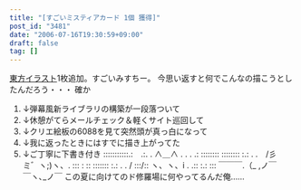 ```yaml
---
title: "[すごいミスティアカード 1個 獲得]"
post_id: "3481"
date: "2006-07-16T19:30:59+09:00"
draft: false
tag: []
---
```



[東方イラスト](/3480)1枚追加。すごいみすちー。 今思い返すと何でこんなの描こうとしたんだろう・・・ 確か

  1. ↓弾幕風新ライブラリの構築が一段落ついて
  2. ↓休憩がてらメールチェック＆軽くサイト巡回して
  3. ↓クリエ絵板の6088を見て突然頭が真っ白になって
  4. ↓我に返ったときにはすでに描き上がってた
  5. ↓ご丁寧に下書き付き
:::::::::::.:　.:. . ∧＿∧ . . . .: :::::::: :::::::: :.: . .　/彡ミ゛ヽ;)ヽ、. ::: : :: ::::::: :.: . . / :::/:: ヽ、ヽ、i . .:: :.: ::: ￣￣￣.（_ ,ノ￣￣ヽ､_ノ￣ この夏に向けてのド修羅場に何やってるんだ俺……
